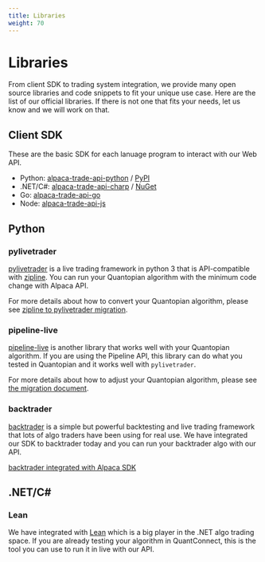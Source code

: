 ```yaml
---
title: Libraries
weight: 70
---
```

# Libraries
From client SDK to trading system integration, we provide many open source
libraries and code snippets to fit your unique use case. Here are the
list of our official libraries. If there is not one that fits your needs,
let us know and we will work on that.

## Client SDK
These are the basic SDK for each lanuage program to interact with
our Web API.

- Python: [alpaca-trade-api-python](https://github.com/alpacahq/alpaca-trade-api-python/) /
[PyPI](https://pypi.org/project/alpaca-trade-api/)
- .NET/C#: [alpaca-trade-api-charp](https://github.com/alpacahq/alpaca-trade-api-csharp/) /
[NuGet](https://www.nuget.org/packages/Alpaca.Markets/)
- Go: [alpaca-trade-api-go](https://github.com/alpacahq/alpaca-trade-api-go/)
- Node: [alpaca-trade-api-js](https://github.com/alpacahq/alpaca-trade-api-js/)

## Python

### pylivetrader
[pylivetrader](https://github.com/alpacahq/pylivetrader/) is a live trading framework in
python 3 that is API-compatible with [zipline](https://github.com/quantopian/zipline/).
You can run your Quantopian algorithm with the minimum code change with Alpaca API.

For more details about how to convert your Quantopian algorithm, please see
[zipline to pylivetrader migration](./zipline-to-pylivetrader/).

### pipeline-live
[pipeline-live](https://github.com/alpacahq/pipeline-live/) is another library
that works well with your Quantopian algorithm. If you are using the Pipeline API,
this library can do what you tested in Quantopian and it works well with
`pylivetrader`.

For more details about how to adjust your Quantopian algorithm, please see
[the migration document](./quantopian-to-pipeline-live/).


### backtrader
[backtrader](https://github.com/backtrader/backtrader/) is a simple but
powerful backtesting and live trading framework that lots of algo traders
have been using for real use. We have integrated our SDK to backtrader
today and you can run your backtrader algo with our API.

[backtrader integrated with Alpaca SDK](https://github.com/alpacahq/alpaca-backtrader-api/)

## .NET/C\#

### Lean
We have integrated with [Lean](https://github.com/QuantConnect/Lean/)
which is a big player in the .NET algo trading space. If you are
already testing your algorithm in QuantConnect, this is the tool
you can use to run it in live with our API.
